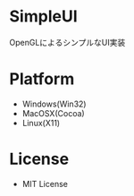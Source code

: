 SimpleUI
========

OpenGLによるシンプルなUI実装

# Platform
- Windows(Win32)
- MacOSX(Cocoa)
- Linux(X11)

# License
- MIT License
